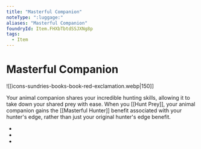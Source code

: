 ```yaml
---
title: "Masterful Companion"
noteType: ":luggage:"
aliases: "Masterful Companion"
foundryId: Item.FHXbTbtdSSJXNg8p
tags:
  - Item
---
```


# Masterful Companion
![[icons-sundries-books-book-red-exclamation.webp|150]]

Your animal companion shares your incredible hunting skills, allowing it to take down your shared prey with ease. When you [[Hunt Prey]], your animal companion gains the [[Masterful Hunter]] benefit associated with your hunter's edge, rather than just your original hunter's edge benefit.

*   
*   
*   
